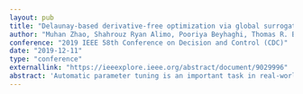 ```yaml
---
layout: pub
title: "Delaunay-based derivative-free optimization via global surrogates with safe and exact function evaluations"
author: "Muhan Zhao, Shahrouz Ryan Alimo, Pooriya Beyhaghi, Thomas R. Bewley"
conference: "2019 IEEE 58th Conference on Decision and Control (CDC)"
date: "2019-12-11"
type: "conference"
externallink: "https://ieeexplore.ieee.org/abstract/document/9029996"
abstract: 'Automatic parameter tuning is an important task in real-world (experimental) optimization, in order to safely (e.g. without crashing) explore an unknown environment. Example includes smooth open-loop control of trajectory planning where collisions must be avoided. Delaunay-based derivative-free optimization via Global Surrogate (Δ-DOGS) algorithms are a family of response surface method that efficiently and globally minimizes black-box, computationally expensive, nonconvex optimization problems; however, the challenge of restricting all function evaluations to be "safe" during the parameter tuning process has not yet been addressed in this family of algorithms. In this work, we develop a new, safety-constrained variant of this approach, dubbed S-DOGS, to automatically learn the safe region of parameter space, while simultaneously characterizing and optimizing the utility function under consideration, under the assumption that the underlying safety constraints are Lipschitz continuous and the safe region is connected and compact. Theoretical analysis and experimental results are provided to demonstrate that the resulting method is both efficient in terms of the rate of convergence with the number of function evaluations performed, and guaranteed to converge to the global minimum while respecting the safety constraints.'
---
```

